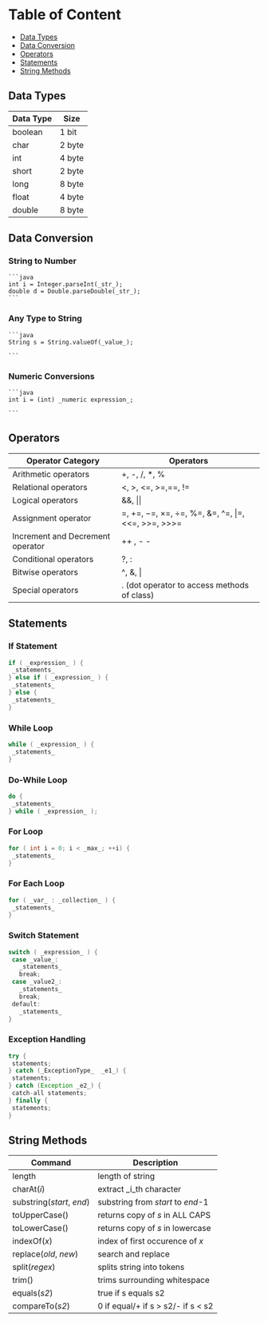 # Table of Content

 - [Data Types](#data-types)
 - [Data Conversion](#data-conversion)
 - [Operators](#operators)
 - [Statements](#statements)
 - [String Methods](#string-methods)
 
## Data Types
| Data Type | Size |
|--|--|
| boolean | 1 bit |
| char | 2 byte |
| int | 4 byte |
| short | 2 byte| 
|long |8 byte |
|float|4 byte|
|double|8 byte |

## Data Conversion

### String to Number
    ```java
    int i = Intege­r.p­ars­eInt(_str_);  
	double d = Double.pa­rse­Double(_str_);
    ```
	
### Any Type to String
    ```java
	String s = String.va­lueOf(_value_);  

    ```
  
### Numeric Conver­sions
    ```java
	int i = (int) _numeric expression_; 

    ```

## Operators
| Operator Category | Operators |
|--|--|
| Arithmetic operators |+, -, /, *, %  |
|Relational operators|<, >, <=, >=,==, !=|
|Logical operators|&&, \|\||
|Assignment operator|=, +=, −=, ×=, ÷=, %=, &=, ^=, \|=, <<=, >>=, >>>=|
|Increment and Decrement operator|++ , - -|
|Conditional operators|?, :|
|Bitwise operators|^, &, \||
|Special operators|. (dot operator to access methods of class)|

## Statements
### If Statement
```java
if ( _expression_ ) {  
­ _statements_  
} else if ( _expression_ ) {  
­ _statements_  
} else {  
­ _statements_  
}  
```
### While Loop 
```java
while ( _expression_ ) {  
­ _statements_  
}  
```

  
### Do-While Loop 
```java
do {  
­ _statements_  
} while ( _expression_ ); 
```
  
### For Loop 
```java
for ( int i = 0; i < _max_; ++i) {  
­ _statements_  
}  
```

  
### For Each Loop
```java
for ( _var_ : _collection_ ) {  
­ _statements_  
} 
```
 
  
### Switch Statement 
```java
switch ( _expression_ ) {  
­ case _value_:  
­ ­ ­ _statements_  
­ ­ ­ ­break;  
­ case _value2_:  
­ ­ ­ _statements_  
­ ­ ­ ­break;  
­ ­def­ault:  
­ ­ ­ _statements_  
} 
```
  
### Exception Handling
```java
try {  
­ ­sta­tem­ents;  
} catch (_Except­ionType_  _e1_) {  
­ ­sta­tem­ents;  
} catch (Exception _e2_) {  
­ ­cat­ch-all statem­ents;  
} finally {  
­ ­sta­tem­ents;  
}
```

## String Methods
| Command |Description  |
|--|--|
|length | length of string |
|charAt(_i_) |extract _i_th character  |
|subst­ring(_start_, _end_) |substring from _start_ to _end_-1  |
|toUpp­erC­ase() |returns copy of _s_ in ALL CAPS  |
|toLow­erC­ase() |returns copy of _s_ in lowercase  |
|indexOf(_x_) |index of first occurence of _x_  |
|replace(_old_, _new_)|search and replace  |
|split(_regex_) |splits string into tokens  |
|trim()  |trims surrou­nding whitespace  |
|equals(_s2_)  |true if s equals s2  |
|compa­reTo(_s2_)  | 0 if equal/+ if s > s2/- if s < s2 |
